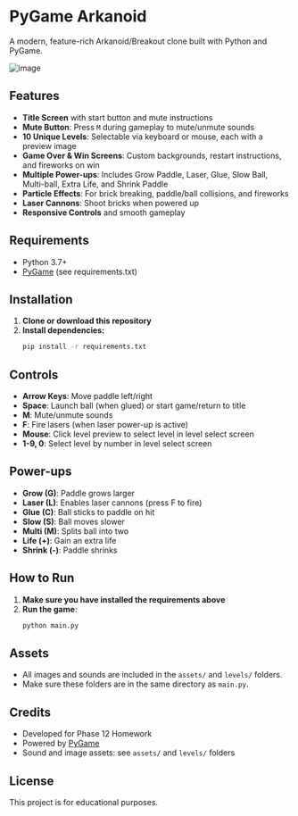 # PyGame Arkanoid

A modern, feature-rich Arkanoid/Breakout clone built with Python and PyGame.

![image](https://github.com/user-attachments/assets/667e4922-41ea-4de2-b0a6-046aa98fed57)

## Features
- **Title Screen** with start button and mute instructions
- **Mute Button**: Press `M` during gameplay to mute/unmute sounds
- **10 Unique Levels**: Selectable via keyboard or mouse, each with a preview image
- **Game Over & Win Screens**: Custom backgrounds, restart instructions, and fireworks on win
- **Multiple Power-ups**: Includes Grow Paddle, Laser, Glue, Slow Ball, Multi-ball, Extra Life, and Shrink Paddle
- **Particle Effects**: For brick breaking, paddle/ball collisions, and fireworks
- **Laser Cannons**: Shoot bricks when powered up
- **Responsive Controls** and smooth gameplay

## Requirements
- Python 3.7+
- [PyGame](https://www.pygame.org/) (see requirements.txt)

## Installation
1. **Clone or download this repository**
2. **Install dependencies:**
   ```bash
   pip install -r requirements.txt
   ```

## Controls
- **Arrow Keys**: Move paddle left/right
- **Space**: Launch ball (when glued) or start game/return to title
- **M**: Mute/unmute sounds
- **F**: Fire lasers (when laser power-up is active)
- **Mouse**: Click level preview to select level in level select screen
- **1-9, 0**: Select level by number in level select screen

## Power-ups
- **Grow (G)**: Paddle grows larger
- **Laser (L)**: Enables laser cannons (press F to fire)
- **Glue (C)**: Ball sticks to paddle on hit
- **Slow (S)**: Ball moves slower
- **Multi (M)**: Splits ball into two
- **Life (+)**: Gain an extra life
- **Shrink (-)**: Paddle shrinks

## How to Run
1. **Make sure you have installed the requirements above**
2. **Run the game**:
   ```bash
   python main.py
   ```

## Assets
- All images and sounds are included in the `assets/` and `levels/` folders.
- Make sure these folders are in the same directory as `main.py`.

## Credits
- Developed for Phase 12 Homework
- Powered by [PyGame](https://www.pygame.org/)
- Sound and image assets: see `assets/` and `levels/` folders

## License
This project is for educational purposes.
